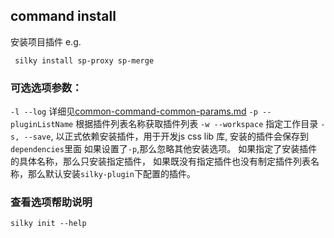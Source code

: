 ## command install

安装项目插件 e.g.

```shell
 silky install sp-proxy sp-merge
```

### 可选选项参数：

`-l --log` 详细见[common-command-common-params.md](common-command-common-params.md)
`-p --pluginListName` 根据插件列表名称获取插件列表
`-w --workspace` 指定工作目录
`-s, --save`, 以正式依赖安装插件，用于开发js css lib 库, 安装的插件会保存到`dependencies`里面
如果设置了`-p`,那么忽略其他安装选项。 如果指定了安装插件的具体名称，那么只安装指定插件， 如果既没有指定插件也没有制定插件列表名称，那么默认安装`silky-plugin`下配置的插件。

### 查看选项帮助说明
```
silky init --help
```
